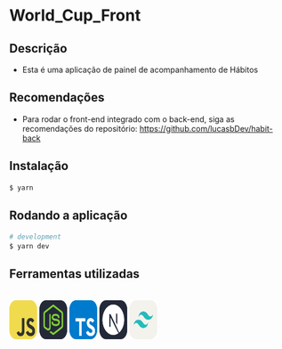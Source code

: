 # World_Cup_Front
## Descrição
- Esta é uma aplicação de painel de acompanhamento de Hábitos
## Recomendações
- Para rodar o front-end integrado com o back-end, siga as recomendações do repositório: https://github.com/lucasbDev/habit-back

## Instalação

```bash
$ yarn 
```

## Rodando a aplicação

```bash
# development
$ yarn dev
```

## Ferramentas utilizadas

<div style="display: inline_block"><br>
  <img align="center" alt="Js" height="70" width="50" src="https://github.com/tandpfun/skill-icons/blob/main/icons/JavaScript.svg">
  <img align="center" alt="NodeJS" height="70" width="50" src="https://github.com/tandpfun/skill-icons/blob/main/icons/NodeJS-Dark.svg">
  <img align="center" alt="Typescript" height="70" width="50" src="https://github.com/tandpfun/skill-icons/blob/main/icons/TypeScript.svg">
  <img align="center" alt="NextJS" height="70" width="50" src="https://github.com/tandpfun/skill-icons/blob/main/icons/NextJS-Dark.svg">
  <img align="center" alt="TailwindCss" height="70" width="50" src="https://github.com/tandpfun/skill-icons/blob/main/icons/TailwindCSS-Light.svg">
 </div>
